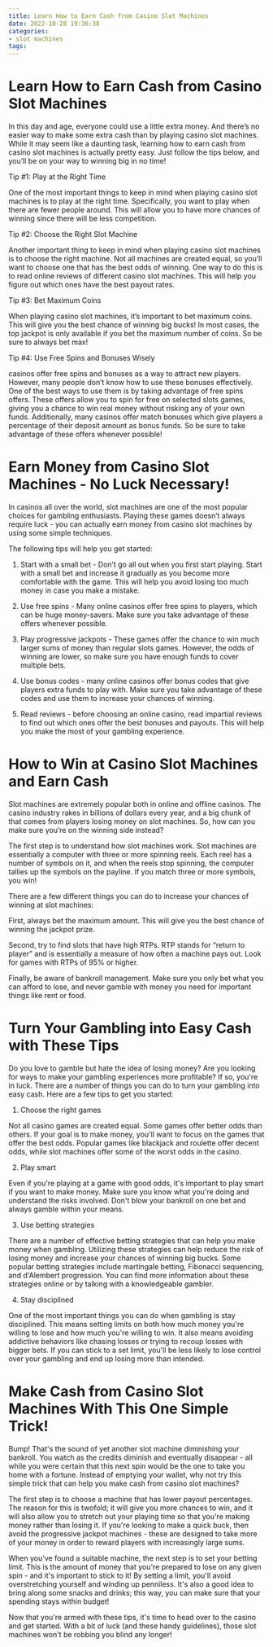 ```yaml
---
title: Learn How to Earn Cash from Casino Slot Machines
date: 2022-10-28 19:36:38
categories:
- slot machines
tags:
---
```



#  Learn How to Earn Cash from Casino Slot Machines

In this day and age, everyone could use a little extra money. And there’s no easier way to make some extra cash than by playing casino slot machines. While it may seem like a daunting task, learning how to earn cash from casino slot machines is actually pretty easy. Just follow the tips below, and you’ll be on your way to winning big in no time!

Tip #1: Play at the Right Time

One of the most important things to keep in mind when playing casino slot machines is to play at the right time. Specifically, you want to play when there are fewer people around. This will allow you to have more chances of winning since there will be less competition.

Tip #2: Choose the Right Slot Machine

Another important thing to keep in mind when playing casino slot machines is to choose the right machine. Not all machines are created equal, so you’ll want to choose one that has the best odds of winning. One way to do this is to read online reviews of different casino slot machines. This will help you figure out which ones have the best payout rates.

Tip #3: Bet Maximum Coins

When playing casino slot machines, it’s important to bet maximum coins. This will give you the best chance of winning big bucks! In most cases, the top jackpot is only available if you bet the maximum number of coins. So be sure to always bet max!

Tip #4: Use Free Spins and Bonuses Wisely

 casinos offer free spins and bonuses as a way to attract new players. However, many people don’t know how to use these bonuses effectively. One of the best ways to use them is by taking advantage of free spins offers. These offers allow you to spin for free on selected slots games, giving you a chance to win real money without risking any of your own funds. Additionally, many casinos offer match bonuses which give players a percentage of their deposit amount as bonus funds. So be sure to take advantage of these offers whenever possible!

#  Earn Money from Casino Slot Machines - No Luck Necessary!

In casinos all over the world, slot machines are one of the most popular choices for gambling enthusiasts. Playing these games doesn’t always require luck - you can actually earn money from casino slot machines by using some simple techniques.

The following tips will help you get started:

1) Start with a small bet - Don’t go all out when you first start playing. Start with a small bet and increase it gradually as you become more comfortable with the game. This will help you avoid losing too much money in case you make a mistake.

2) Use free spins - Many online casinos offer free spins to players, which can be huge money-savers. Make sure you take advantage of these offers whenever possible.

3) Play progressive jackpots - These games offer the chance to win much larger sums of money than regular slots games. However, the odds of winning are lower, so make sure you have enough funds to cover multiple bets.

4) Use bonus codes - many online casinos offer bonus codes that give players extra funds to play with. Make sure you take advantage of these codes and use them to increase your chances of winning.

5) Read reviews - before choosing an online casino, read impartial reviews to find out which ones offer the best bonuses and payouts. This will help you make the most of your gambling experience.

#  How to Win at Casino Slot Machines and Earn Cash

Slot machines are extremely popular both in online and offline casinos. The casino industry rakes in billions of dollars every year, and a big chunk of that comes from players losing money on slot machines. So, how can you make sure you’re on the winning side instead?

The first step is to understand how slot machines work. Slot machines are essentially a computer with three or more spinning reels. Each reel has a number of symbols on it, and when the reels stop spinning, the computer tallies up the symbols on the payline. If you match three or more symbols, you win!

There are a few different things you can do to increase your chances of winning at slot machines:

First, always bet the maximum amount. This will give you the best chance of winning the jackpot prize.

Second, try to find slots that have high RTPs. RTP stands for “return to player” and is essentially a measure of how often a machine pays out. Look for games with RTPs of 95% or higher.

Finally, be aware of bankroll management. Make sure you only bet what you can afford to lose, and never gamble with money you need for important things like rent or food.

#  Turn Your Gambling into Easy Cash with These Tips

Do you love to gamble but hate the idea of losing money? Are you looking for ways to make your gambling experiences more profitable? If so, you're in luck. There are a number of things you can do to turn your gambling into easy cash. Here are a few tips to get you started:

1. Choose the right games

Not all casino games are created equal. Some games offer better odds than others. If your goal is to make money, you'll want to focus on the games that offer the best odds. Popular games like blackjack and roulette offer decent odds, while slot machines offer some of the worst odds in the casino.

2. Play smart

Even if you're playing at a game with good odds, it's important to play smart if you want to make money. Make sure you know what you're doing and understand the risks involved. Don't blow your bankroll on one bet and always gamble within your means.

3. Use betting strategies

There are a number of effective betting strategies that can help you make money when gambling. Utilizing these strategies can help reduce the risk of losing money and increase your chances of winning big bucks. Some popular betting strategies include martingale betting, Fibonacci sequencing, and d'Alembert progression. You can find more information about these strategies online or by talking with a knowledgeable gambler.

4. Stay disciplined

One of the most important things you can do when gambling is stay disciplined. This means setting limits on both how much money you're willing to lose and how much you're willing to win. It also means avoiding addictive behaviors like chasing losses or trying to recoup losses with bigger bets. If you can stick to a set limit, you'll be less likely to lose control over your gambling and end up losing more than intended.

#  Make Cash from Casino Slot Machines With This One Simple Trick!
Bump! That's the sound of yet another slot machine diminishing your bankroll. You watch as the credits diminish and eventually disappear - all while you were certain that this next spin would be the one to take you home with a fortune.
Instead of emptying your wallet, why not try this simple trick that can help you make cash from casino slot machines?

The first step is to choose a machine that has lower payout percentages. The reason for this is twofold; it will give you more chances to win, and it will also allow you to stretch out your playing time so that you're making money rather than losing it.
If you're looking to make a quick buck, then avoid the progressive jackpot machines - these are designed to take more of your money in order to reward players with increasingly large sums.

When you've found a suitable machine, the next step is to set your betting limit. This is the amount of money that you're prepared to lose on any given spin - and it's important to stick to it! By setting a limit, you'll avoid overstretching yourself and winding up penniless.
It's also a good idea to bring along some snacks and drinks; this way, you can make sure that your spending stays within budget!

Now that you're armed with these tips, it's time to head over to the casino and get started. With a bit of luck (and these handy guidelines), those slot machines won't be robbing you blind any longer!